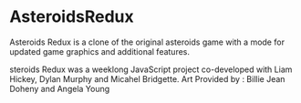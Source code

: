 # AsteroidsRedux

Asteroids Redux is a clone of the original asteroids game with a mode for updated game graphics and additional features.

steroids Redux was a  weeklong JavaScript project co-developed with Liam Hickey, Dylan Murphy and Micahel Bridgette.
Art Provided by : Billie Jean Doheny and Angela Young
